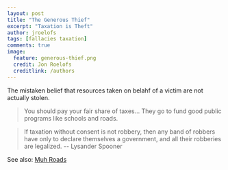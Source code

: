 ```yaml
---
layout: post
title: "The Generous Thief"
excerpt: "Taxation is Theft"
author: jroelofs
tags: [fallacies taxation]
comments: true
image:
  feature: generous-thief.png
  credit: Jon Roelofs
  creditlink: /authors
---
```


The mistaken belief that resources taken on belahf of a victim are not actually stolen.

> You should pay your fair share of taxes... They go to fund good public programs like schools and roads.

> If taxation without consent is not robbery, then any band of robbers have only to declare themselves a government, and all their robberies are legalized.  -- Lysander Spooner

See also: [Muh Roads](/muh-roads)
